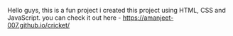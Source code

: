 Hello guys,
this is a fun project i created this project using HTML, CSS and JavaScript.
you can check it out here - https://amanjeet-007.github.io/cricket/
